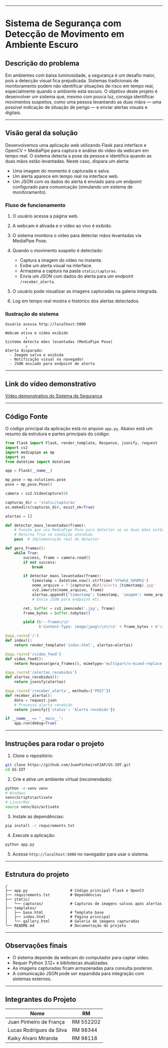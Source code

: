 
---

# Sistema de Segurança com Detecção de Movimento em Ambiente Escuro

## Descrição do problema

Em ambientes com baixa luminosidade, a segurança é um desafio maior, pois a detecção visual fica prejudicada. Sistemas tradicionais de monitoramento podem não identificar situações de risco em tempo real, especialmente quando o ambiente está escuro. O objetivo deste projeto é desenvolver um sistema que, mesmo com pouca luz, consiga identificar movimentos suspeitos, como uma pessoa levantando as duas mãos — uma possível indicação de situação de perigo — e enviar alertas visuais e digitais.

---

## Visão geral da solução

Desenvolvemos uma aplicação web utilizando Flask para interface e OpenCV + MediaPipe para captura e análise do vídeo da webcam em tempo real. O sistema detecta a pose da pessoa e identifica quando as duas mãos estão levantadas. Neste caso, dispara um alerta:

* Uma imagem do momento é capturada e salva.
* Um alerta aparece em tempo real na interface web.
* Um JSON com os dados do alerta é enviado para um endpoint configurado para comunicação (simulando um sistema de monitoramento).

### Fluxo de funcionamento

1. O usuário acessa a página web.
2. A webcam é ativada e o vídeo ao vivo é exibido.
3. O sistema monitora o vídeo para detectar mãos levantadas via MediaPipe Pose.
4. Quando o movimento suspeito é detectado:

   * Captura a imagem do vídeo no instante.
   * Exibe um alerta visual na interface.
   * Armazena a captura na pasta `static/capturas`.
   * Envia um JSON com dados do alerta para um endpoint `/receber_alerta`.
5. O usuário pode visualizar as imagens capturadas na galeria integrada.
6. Log em tempo real mostra o histórico dos alertas detectados.

### Ilustração do sistema

```plaintext
Usuário acessa http://localhost:5000
         ↓
Webcam ativa e vídeo exibido
         ↓
Sistema detecta mãos levantadas (MediaPipe Pose)
         ↓
Alerta disparado:
  - Imagem salva e exibida
  - Notificação visual no navegador
  - JSON enviado para endpoint de alerta
```

---

## Link do vídeo demonstrativo

[Vídeo demonstrativo do Sistema de Segurança](hhttps://www.youtube.com/watch?v=0tOxd54NOgQ)

---

## Código Fonte

O código principal da aplicação está no arquivo `app.py`. Abaixo está um resumo da estrutura e partes principais do código:

```python
from flask import Flask, render_template, Response, jsonify, request
import cv2
import mediapipe as mp
import os
from datetime import datetime

app = Flask(__name__)

mp_pose = mp.solutions.pose
pose = mp_pose.Pose()

camera = cv2.VideoCapture(0)

capturas_dir = 'static/capturas'
os.makedirs(capturas_dir, exist_ok=True)

alertas = []

def detectar_maos_levantadas(frame):
    # Função que usa MediaPipe Pose para detectar se as duas mãos estão levantadas
    # Retorna True se condição atendida
    pass  # Implementação real do detector

def gera_frames():
    while True:
        success, frame = camera.read()
        if not success:
            break

        if detectar_maos_levantadas(frame):
            timestamp = datetime.now().strftime('%Y%m%d_%H%M%S')
            nome_arquivo = f'{capturas_dir}/alerta_{timestamp}.jpg'
            cv2.imwrite(nome_arquivo, frame)
            alertas.append({'timestamp': timestamp, 'imagem': nome_arquivo})
            # Envia JSON para endpoint etc.

        ret, buffer = cv2.imencode('.jpg', frame)
        frame_bytes = buffer.tobytes()

        yield (b'--frame\r\n'
               b'Content-Type: image/jpeg\r\n\r\n' + frame_bytes + b'\r\n')

@app.route('/')
def index():
    return render_template('index.html', alertas=alertas)

@app.route('/video_feed')
def video_feed():
    return Response(gera_frames(), mimetype='multipart/x-mixed-replace; boundary=frame')

@app.route('/alertas_recebidos')
def alertas_recebidos():
    return jsonify(alertas)

@app.route('/receber_alerta', methods=['POST'])
def receber_alerta():
    data = request.json
    # Processa alerta recebido
    return jsonify({'status': 'Alerta recebido'})

if __name__ == "__main__":
    app.run(debug=True)
```

---

## Instruções para rodar o projeto

1. Clone o repositório:

```bash
git clone https://github.com/JuanPinheiroFIAP/GS-IOT.git
cd GS-IOT
```

2. Crie e ative um ambiente virtual (recomendado):

```bash
python -m venv venv
# Windows
venv\Scripts\activate
# Linux/Mac
source venv/bin/activate
```

3. Instale as dependências:

```bash
pip install -r requirements.txt
```

4. Execute a aplicação:

```bash
python app.py
```

5. Acesse `http://localhost:5000` no navegador para usar o sistema.

---

## Estrutura do projeto

```
/
├── app.py                   # Código principal Flask e OpenCV
├── requirements.txt         # Dependências
├── static/
│   └── capturas/            # Capturas de imagens salvas após alertas
├── templates/
│   ├── base.html            # Template base
│   ├── index.html           # Página principal
│   └── gallery.html         # Galeria de imagens capturadas
└── README.md                # Documentação do projeto
```

---

## Observações finais

* O sistema depende da webcam do computador para captar vídeo.
* Requer Python 3.12+ e bibliotecas atualizadas.
* As imagens capturadas ficam armazenadas para consulta posterior.
* A comunicação JSON pode ser expandida para integração com sistemas externos.

---

## Integrantes do Projeto

| Nome                     | RM        |
| ------------------------ | --------- |
| Juan Pinheiro de França  | RM 552202 |
| Lucas Rodrigues da Silva | RM 98344  |
| Kaiky Alvaro Miranda     | RM 98118  |

